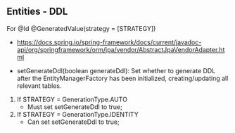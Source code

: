 ## Entities - DDL
For @Id @GeneratedValue(strategy = [STRATEGY])

- https://docs.spring.io/spring-framework/docs/current/javadoc-api/org/springframework/orm/jpa/vendor/AbstractJpaVendorAdapter.html

- setGenerateDdl(boolean generateDdl): Set whether to generate DDL after the EntityManagerFactory has been initialized, creating/updating all relevant tables.

1. If STRATEGY = GenerationType.AUTO
	- Must set setGenerateDdl to true;
2. If STRATEGY = GenerationType.IDENTITY
	- Can set setGenerateDdl to true;